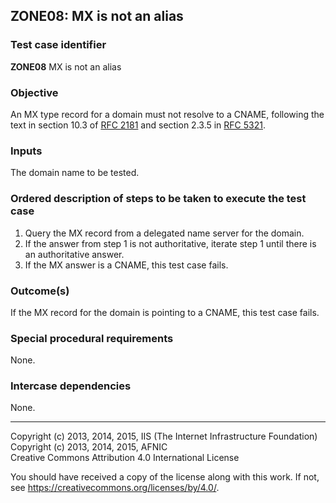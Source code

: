 ## ZONE08: MX is not an alias

### Test case identifier
**ZONE08** MX is not an alias

### Objective

An MX type record for a domain must not resolve to a CNAME, following
the text in section 10.3 of [RFC 2181](https://tools.ietf.org/html/rfc2181)
and section 2.3.5 in
[RFC 5321](https://tools.ietf.org/html/rfc5321#section-2.3.5).

### Inputs

The domain name to be tested.

### Ordered description of steps to be taken to execute the test case

1. Query the MX record from a delegated name server for the domain.
2. If the answer from step 1 is not authoritative, iterate step 1 until there is an authoritative answer.
3. If the MX answer is a CNAME, this test case fails.

### Outcome(s)

If the MX record for the domain is pointing to a CNAME, this test case
fails.

### Special procedural requirements

None.

### Intercase dependencies

None.

-------

Copyright (c) 2013, 2014, 2015, IIS (The Internet Infrastructure Foundation)  
Copyright (c) 2013, 2014, 2015, AFNIC  
Creative Commons Attribution 4.0 International License

You should have received a copy of the license along with this
work.  If not, see <https://creativecommons.org/licenses/by/4.0/>.
